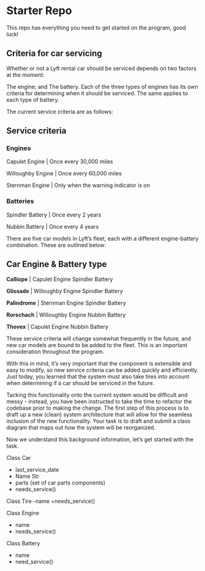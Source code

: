 # Starter Repo
This repo has everything you need to get started on the program, good luck!
## Criteria for car servicing
Whether or not a Lyft rental car should be serviced depends on two factors at the moment:

The engine; and
The battery.
Each of the three types of engines has its own criteria for determining when it should be serviced. The same applies to each type of battery.

The current service criteria are as follows:

## Service criteria

### Engines

Capulet Engine |	Once every 30,000 miles  

Willoughby Engine | Once every 60,000 miles

Sternman Engine | 	Only when the warning indicator is on 

### Batteries

Spindler Battery | Once every 2 years   

Nubbin Battery | Once every 4 years  

There are five car models in Lyft’s fleet, each with a different engine-battery combination. These are outlined below:

## Car	Engine & Battery type 
**Calliope**  | Capulet Engine	Spindler Battery    

**Glissade** | 	Willoughby Engine	Spindler Battery  

**Palindrome** | 	Sternman Engine	Spindler Battery  

**Rorschach** | 	Willoughby Engine	Nubbin Battery 

**Thovex** | 	Capulet Engine	Nubbin Battery

These service criteria will change somewhat frequently in the future, and new car models are bound to be added to the fleet. This is an important consideration throughout the program.

With this in mind, it’s very important that the component is extensible and easy to modify, so new service criteria can be added quickly and efficiently. Just today, you learned that the system must also take tires into account when determining if a car should be serviced in the future.

Tacking this functionality onto the current system would be difficult and messy - instead, you have been instructed to take the time to refactor the codebase prior to making the change. The first step of this process is to draft up a new (clean) system architecture that will allow for the seamless inclusion of the new functionality. Your task is to draft and submit a class diagram that maps out how the system will be reorganized.

Now we understand this background information, let’s get started with the task.




Class Car
 - last_service_date 
- Name Str 
- parts (set of car parts components)  
- needs_service()

Class Tire
-name
+needs_service()

Class Engine 
- name
 - needs_service()

Class Battery 
- name
- need_service()
